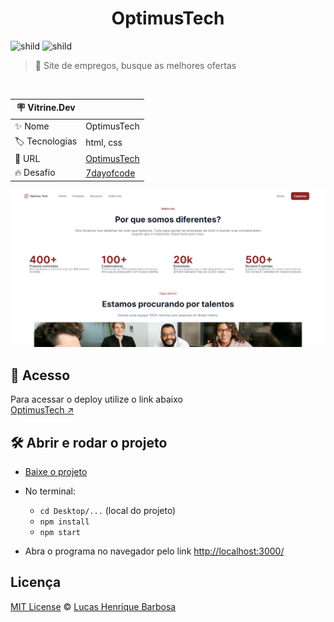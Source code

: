 <div align="center">
	<h1>OptimusTech</h1>
</div>


![shild](https://img.shields.io/github/repo-size/lucash-barbosa/OptimusTech)
![shild](https://img.shields.io/github/last-commit/lucash-barbosa/OptimusTech)

> :book: Site de empregos, busque as melhores ofertas

<br>

| :placard: Vitrine.Dev |     |
| -------------  | --- |
| :sparkles: Nome        | OptimusTech
| :label: Tecnologias | html, css
| :rocket: URL         | <a href="https://optimus-tech-lucash.vercel.app">OptimusTech</a>
| :fire: Desafio     | <a href="https://7daysofcode.io/matricula/html-css">7dayofcode</a>
                                                  
![OptimusTech](screencapture.png#vitrinedev)

## 🚀 Acesso
Para acessar o deploy utilize o link abaixo
<br>
[OptimusTech ↗️](https://optimus-tech-lucash.vercel.app)

## 🛠️ Abrir e rodar o projeto
- [Baixe o projeto](https://github.com/lucash-barbosa/OptimusTech/archive/refs/heads/master.zip)
  
- No terminal:
  - `cd Desktop/...` (local do projeto)
  - `npm install`
  - `npm start`

- Abra o programa no navegador pelo link <a href="http://localhost:3000/">http://localhost:3000/</a>

## Licença
[MIT License](./LICENSE) © [Lucas Henrique Barbosa](https://github.com/lucash-barbosa/)
